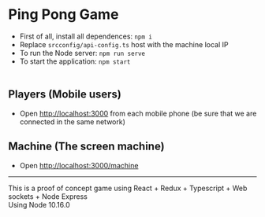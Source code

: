 # Ping Pong Game

* First of all, install all dependences: `npm i`<br>
* Replace `srcconfig/api-config.ts` host with the machine local IP<br>
* To run the Node server: `npm run serve`<br>
* To start the application: `npm start`<br><br>


## Players (Mobile users)
* Open [http://localhost:3000](http://localhost:3000) from each mobile phone (be sure that we are connected in the same network)

## Machine (The screen machine)
* Open [http://localhost:3000/machine](http://localhost:3000/machine)


---


This is a proof of concept game using React + Redux + Typescript + Web sockets + Node Express<br>
Using Node 10.16.0
